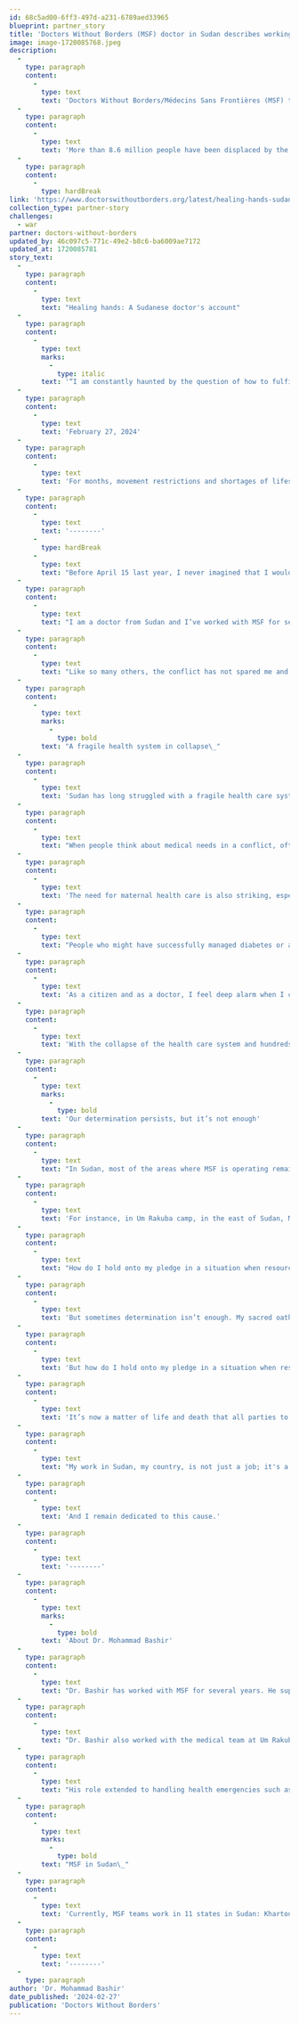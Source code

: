```yaml
---
id: 68c5ad00-6ff3-497d-a231-6789aed33965
blueprint: partner_story
title: 'Doctors Without Borders (MSF) doctor in Sudan describes working with insufficient resources'
image: image-1720085768.jpeg
description:
  -
    type: paragraph
    content:
      -
        type: text
        text: 'Doctors Without Borders/Médecins Sans Frontières (MSF) teams in Sudan are treating war-wounded patients with catastrophic injuries and providing humanitarian aid and medical care in refugee camps and displacement sites, where people are living in poor conditions and lack adequate health care and basic needs. '
  -
    type: paragraph
    content:
      -
        type: text
        text: 'More than 8.6 million people have been displaced by the current conflict, including over 2 million people who have fled to neighboring countries such as Chad, South Sudan, and Central African Republic.'
  -
    type: paragraph
    content:
      -
        type: hardBreak
link: 'https://www.doctorswithoutborders.org/latest/healing-hands-sudanese-doctors-account'
collection_type: partner-story
challenges:
  - war
partner: doctors-without-borders
updated_by: 46c097c5-771c-49e2-b8c6-ba6009ae7172
updated_at: 1720085781
story_text:
  -
    type: paragraph
    content:
      -
        type: text
        text: "Healing hands: A Sudanese doctor's account"
  -
    type: paragraph
    content:
      -
        type: text
        marks:
          -
            type: italic
        text: '“I am constantly haunted by the question of how to fulfill this duty in the absence of sufficient resources and personnel.”'
  -
    type: paragraph
    content:
      -
        type: text
        text: 'February 27, 2024'
  -
    type: paragraph
    content:
      -
        type: text
        text: 'For months, movement restrictions and shortages of lifesaving medical supplies have made medical care inaccessible to many people in Sudan, while needs soar amid ongoing conflict. Doctors Without Borders/Médecins Sans Frontières (MSF) teams are treating people injured in the fighting—along with providing maternal, pediatric, and other health care—in hospitals throughout the country. A member of our team in Sudan, Dr. Mohammed Bashir, shares below an account of providing health care in Sudan.'
  -
    type: paragraph
    content:
      -
        type: text
        text: '--------'
      -
        type: hardBreak
      -
        type: text
        text: "Before April 15 last year, I never imagined that I would find myself in Khartoum, the capital city of our country, working in a conflict zone. \_"
  -
    type: paragraph
    content:
      -
        type: text
        text: "I am a doctor from Sudan and I’ve worked with MSF for several years. But I’ve never seen anything like the suffering that people in my country now are enduring daily. This conflict is devastating. More than 8 million people have been displaced by this conflict both internally, within Sudan, or to neighboring countries [totaling 10 million when combined with those displaced from previous conflicts]. People have fled the violence only to find themselves almost destitute in informal camps.\_"
  -
    type: paragraph
    content:
      -
        type: text
        text: "Like so many others, the conflict has not spared me and my loved ones.\_"
  -
    type: paragraph
    content:
      -
        type: text
        marks:
          -
            type: bold
        text: "A fragile health system in collapse\_"
  -
    type: paragraph
    content:
      -
        type: text
        text: 'Sudan has long struggled with a fragile health care system, and the ongoing conflict has brought it crashing down. I have been supporting MSF teams in two hospitals in Khartoum state and another in Um Rakuba refugee camp in the east for the past months.'
  -
    type: paragraph
    content:
      -
        type: text
        text: "When people think about medical needs in a conflict, often they think about people injured by bombs or bullets. But I’ve also seen growing numbers of medical emergencies caused by complications from untreated chronic diseases. People who might have successfully managed diabetes or asthma for years are now unable to find the medications they need to live. \_"
  -
    type: paragraph
    content:
      -
        type: text
        text: 'The need for maternal health care is also striking, especially for pregnant women requiring Cesarean sections or emergency deliveries. That is why in Umdawanban, one of the hospitals I have covered, our team has been supporting the maternity team, assisting in over 1,500 births since last July. But across the country, many maternity services have not been regularly functional, leaving pregnant women facing life-threatening complications without access to emergency obstetric care. And where health care services are available, the quality of care remains a concern.'
  -
    type: paragraph
    content:
      -
        type: text
        text: "People who might have successfully managed diabetes or asthma for years are now unable to find the medications they need to live. \_"
  -
    type: paragraph
    content:
      -
        type: text
        text: 'As a citizen and as a doctor, I feel deep alarm when I consider the growing health needs in my homeland. Some of these concerns predate the conflict, but all of them have worsened because of it. Sudan has a troubling history of outbreaks such as measles and meningitis. These highly contagious diseases can be prevented through vaccination, but without it they can be fatal, especially in young children. One factor that puts children particularly at risk is malnutrition, which impairs the immune system.'
  -
    type: paragraph
    content:
      -
        type: text
        text: 'With the collapse of the health care system and hundreds of thousands of people now having fled the violence, often living in crowded makeshift camps, large-scale vaccination programs and nutritional support are more than crucial—they are a potential lifeline.'
  -
    type: paragraph
    content:
      -
        type: text
        marks:
          -
            type: bold
        text: 'Our determination persists, but it’s not enough'
  -
    type: paragraph
    content:
      -
        type: text
        text: "In Sudan, most of the areas where MSF is operating remain active battle zones. This makes our work incredibly challenging and dangerous, but it also makes us more determined. The determination I mention here isn't solely focused on MSF; I extend it to the communities coming together to support each other."
  -
    type: paragraph
    content:
      -
        type: text
        text: 'For instance, in Um Rakuba camp, in the east of Sudan, MSF provides desperately needed humanitarian care to thousands of people who live in and around the refugee camp. When the conflict erupted, it was unclear if it would be possible to continue our support there, but with the determination of a core team, there has been no gap in services. Last year we delivered 40,000 medical consultations to refugees as well as to the host community, and assisted 507 women to give birth safely. Our determination is shared: At Um Rakuba, I’ve seen first-hand the important role that local volunteers and community midwives are playing.'
  -
    type: paragraph
    content:
      -
        type: text
        text: "How do I hold onto my pledge in a situation when resources and helping hands are impeded and exposed to dangers?\_This question echoes in my thoughts both day and night."
  -
    type: paragraph
    content:
      -
        type: text
        text: 'But sometimes determination isn’t enough. My sacred oath as a doctor is to do all that I can for people who need medical care. And in my role as an MSF deputy medical coordinator, that means not only treating individual patients, but also coordinating care on a larger scale, ensuring that staff and supplies are where they are needed most.'
  -
    type: paragraph
    content:
      -
        type: text
        text: 'But how do I hold onto my pledge in a situation when resources and helping hands are impeded and exposed to dangers? This question echoes in my thoughts both day and night.'
  -
    type: paragraph
    content:
      -
        type: text
        text: 'It’s now a matter of life and death that all parties to this conflict recognize MSF’s sole purpose: to offer medical care to the most vulnerable people, free of charge. We need access and to safeguard our teams and supplies as much as for patients—not tomorrow, but now. The lives we strive to save depend on it.'
  -
    type: paragraph
    content:
      -
        type: text
        text: "My work in Sudan, my country, is not just a job; it's a part of my humanity. And my ethical duty is that I, like my colleagues at MSF, do all we can to relieve suffering in the face of conflict. \_"
  -
    type: paragraph
    content:
      -
        type: text
        text: 'And I remain dedicated to this cause.'
  -
    type: paragraph
    content:
      -
        type: text
        text: '--------'
  -
    type: paragraph
    content:
      -
        type: text
        marks:
          -
            type: bold
        text: 'About Dr. Mohammad Bashir'
  -
    type: paragraph
    content:
      -
        type: text
        text: "Dr. Bashir has worked with MSF for several years. He supervises medical activities at Umdawnban and Alban Aljadeed hospitals in Khartoum state, which have been supported by MSF since the summer of 2023. At Umdawnban Hospital, our team provides pediatric and maternal health care, and Alban Aljadeed Hospital stands as the sole operational public hospital in East-Nile. MSF has supported the emergency room and operating theater, and have provided more than 12,000 emergency outpatient consultations since August 2023. \_"
  -
    type: paragraph
    content:
      -
        type: text
        text: "Dr. Bashir also worked with the medical team at Um Rakuba refugee camp in Al Gedaref state, where we delivered 40,000 outpatient consultations in 2023 alone. \_"
  -
    type: paragraph
    content:
      -
        type: text
        text: "His role extended to handling health emergencies such as our response to a cholera outbreak. His efforts in two of these hospitals provided vital support to approximately 500 people affected by the cholera outbreak in 2023.\_"
  -
    type: paragraph
    content:
      -
        type: text
        marks:
          -
            type: bold
        text: "MSF in Sudan\_"
  -
    type: paragraph
    content:
      -
        type: text
        text: 'Currently, MSF teams work in 11 states in Sudan: Khartoum, Al Jazirah, White Nile, Blue Nile, River Nile, Al Gedaref, West Darfur, North Darfur, Central Darfur, South Darfur, and Port Sudan states. We are also providing assistance to refugees and returnees across Sudan’s borders, in South Sudan, Central African Republic, and Chad.'
  -
    type: paragraph
    content:
      -
        type: text
        text: '--------'
  -
    type: paragraph
author: 'Dr. Mohammad Bashir'
date_published: '2024-02-27'
publication: 'Doctors Without Borders'
---
```

